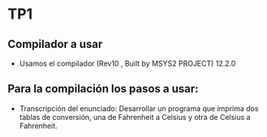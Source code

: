 # TP1
## Compilador a usar
- Usamos el compilador (Rev10 , Built by MSYS2 PROJECT) 12.2.0

## Para la compilación los pasos a usar:
- Transcripción del enunciado: Desarrollar un programa que imprima dos tablas de conversión, una de Fahrenheit a Celsius y otra de Celsius a Fahrenheit.
